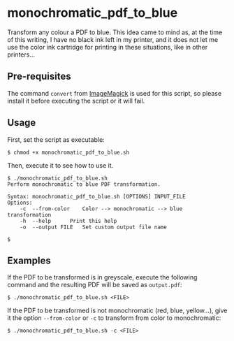 
# monochromatic_pdf_to_blue

Transform any colour a PDF to blue.
This idea came to mind as, at the time of this writing, I have no black ink left in my printer, and it does not let me use the color ink cartridge for printing in these situations, like in other printers...

## Pre-requisites
The command `convert` from [ImageMagick](https://imagemagick.org/) is used for this script, so please install it before executing the script or it will fail.

## Usage
First, set the script as executable:
```
$ chmod +x monochromatic_pdf_to_blue.sh
```
Then, execute it to see how to use it.
```
$ ./monochromatic_pdf_to_blue.sh
Perform monochromatic to blue PDF transformation.

Syntax: monochromatic_pdf_to_blue.sh [OPTIONS] INPUT_FILE
Options:
    -c  --from-color	Color --> monochromatic --> blue transformation
    -h  --help		Print this help
    -o  --output FILE	Set custom output file name

$
```

## Examples
If the PDF to be transformed is in greyscale, execute the following command and the resulting PDF will be saved as `output.pdf`:
```
$ ./monochromatic_pdf_to_blue.sh <FILE>
```
If the PDF to be transformed is not monochromatic (red, blue, yellow...), give it the option `--from-color` or `-c` to transform from color to monochromatic:
```
$ ./monochromatic_pdf_to_blue.sh -c <FILE>
```

